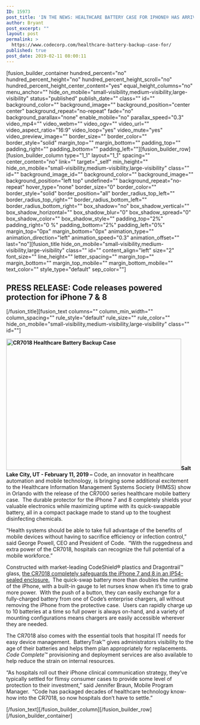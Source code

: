 ```yaml
---
ID: 15973
post_title: 'IN THE NEWS: HEALTHCARE BATTERY CASE FOR IPHONE® HAS ARRIVED'
author: Bryant
post_excerpt: ""
layout: post
permalink: >
  https://www.codecorp.com/healthcare-battery-backup-case-for/
published: true
post_date: 2019-02-11 08:00:11
---
```

[fusion_builder_container hundred_percent="no" hundred_percent_height="no" hundred_percent_height_scroll="no" hundred_percent_height_center_content="yes" equal_height_columns="no" menu_anchor="" hide_on_mobile="small-visibility,medium-visibility,large-visibility" status="published" publish_date="" class="" id="" background_color="" background_image="" background_position="center center" background_repeat="no-repeat" fade="no" background_parallax="none" enable_mobile="no" parallax_speed="0.3" video_mp4="" video_webm="" video_ogv="" video_url="" video_aspect_ratio="16:9" video_loop="yes" video_mute="yes" video_preview_image="" border_size="" border_color="" border_style="solid" margin_top="" margin_bottom="" padding_top="" padding_right="" padding_bottom="" padding_left=""][fusion_builder_row][fusion_builder_column type="1_1" layout="1_1" spacing="" center_content="no" link="" target="_self" min_height="" hide_on_mobile="small-visibility,medium-visibility,large-visibility" class="" id="" background_image_id="" background_color="" background_image="" background_position="left top" undefined="" background_repeat="no-repeat" hover_type="none" border_size="0" border_color="" border_style="solid" border_position="all" border_radius_top_left="" border_radius_top_right="" border_radius_bottom_left="" border_radius_bottom_right="" box_shadow="no" box_shadow_vertical="" box_shadow_horizontal="" box_shadow_blur="0" box_shadow_spread="0" box_shadow_color="" box_shadow_style="" padding_top="2%" padding_right="0 %" padding_bottom="2%" padding_left="0%" margin_top="0px" margin_bottom="0px" animation_type="" animation_direction="left" animation_speed="0.3" animation_offset="" last="no"][fusion_title hide_on_mobile="small-visibility,medium-visibility,large-visibility" class="" id="" content_align="left" size="2" font_size="" line_height="" letter_spacing="" margin_top="" margin_bottom="" margin_top_mobile="" margin_bottom_mobile="" text_color="" style_type="default" sep_color=""]
<h2><span class="hs_cos_wrapper hs_cos_wrapper_meta_field hs_cos_wrapper_type_text" data-hs-cos-general-type="meta_field" data-hs-cos-type="text">PRESS RELEASE: </span><strong>Code releases powered protection for iPhone 7 &amp; 8</strong></h2>
[/fusion_title][fusion_text columns="" column_min_width="" column_spacing="" rule_style="default" rule_size="" rule_color="" hide_on_mobile="small-visibility,medium-visibility,large-visibility" class="" id=""]

<strong><img class=" wp-image-15048 alignright" src="https://www.codecorp.com/wp-content/uploads/2019/01/CR7018-Use-Case-Healthcare-web.jpg" alt="CR7018 Healthcare Battery Backup Case" width="470" height="353" />Salt Lake City, UT - February 11, 2019 –</strong> Code, an innovator in healthcare automation and mobile technology, is bringing some additional excitement to the Healthcare Information Management Systems Society (HIMSS) show in Orlando with the release of the CR7000 series healthcare mobile battery case.  The durable protector for the iPhone 7 and 8 completely shields your valuable electronics while maximizing uptime with its quick-swappable battery, all in a compact package made to stand up to the toughest disinfecting chemicals.

“Health systems should be able to take full advantage of the benefits of mobile devices without having to sacrifice efficiency or infection control,” said George Powell, CEO and President of Code.  “With the ruggedness and extra power of the CR7018, hospitals can recognize the full potential of a mobile workforce.”

Constructed with market-leading CodeShield® plastics and Dragontrail™ glass, <a href="/portfolio-items/code-reader-7018/">the CR7018 completely safeguards the iPhone 7 and 8 in an IP54-sealed enclosure.</a>  The quick-swap battery more than doubles the runtime of the iPhone, with a built-in gauge to let nurses know when it’s time to grab more power.  With the push of a button, they can easily exchange for a fully-charged battery from one of Code’s enterprise chargers, all without removing the iPhone from the protective case.  Users can rapidly charge up to 10 batteries at a time so full power is always on-hand, and a variety of mounting configurations means chargers are easily accessible wherever they are needed.

The CR7018 also comes with the essential tools that hospital IT needs for easy device management.  BatteryTrak™ gives administrators visibility to the age of their batteries and helps them plan appropriately for replacements.  <em>Code Complete</em>™ provisioning and deployment services are also available to help reduce the strain on internal resources.

“As hospitals roll out their iPhone clinical communication strategy, they’ve typically settled for flimsy consumer cases to provide some level of protection to their investment,” said Jennifer Braun, Mobile Program Manager.  “Code has packaged decades of healthcare technology know-how into the CR7018, so now hospitals don’t have to settle.”

[/fusion_text][/fusion_builder_column][/fusion_builder_row][/fusion_builder_container]